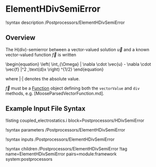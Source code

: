 # ElementHDivSemiError

!syntax description /Postprocessors/ElementHDivSemiError

## Overview

The H(div)-semierror between a vector-valued solution $\vec{u}$ and a known
vector-valued function $\vec{f}$ is written

\begin{equation}
    \left( \int_{\Omega} | \nabla \cdot \vec{u}  - \nabla \cdot \vec{f} |^2 \,\text{d}x \right) ^{1/2}
\end{equation}

where $|\cdot|$ denotes the absolute value.

$\vec{f}$ must be a [Function](syntax/Functions/index.md) object defining both
the `vectorValue` and `div` methods, e.g. [MooseParsedVectorFunction.md].

## Example Input File Syntax

!listing coupled_electrostatics.i block=Postprocessors/HDivSemiError

!syntax parameters /Postprocessors/ElementHDivSemiError

!syntax inputs /Postprocessors/ElementHDivSemiError

!syntax children /Postprocessors/ElementHDivSemiError
!tag name=ElementHDivSemiError pairs=module:framework system:postprocessors
